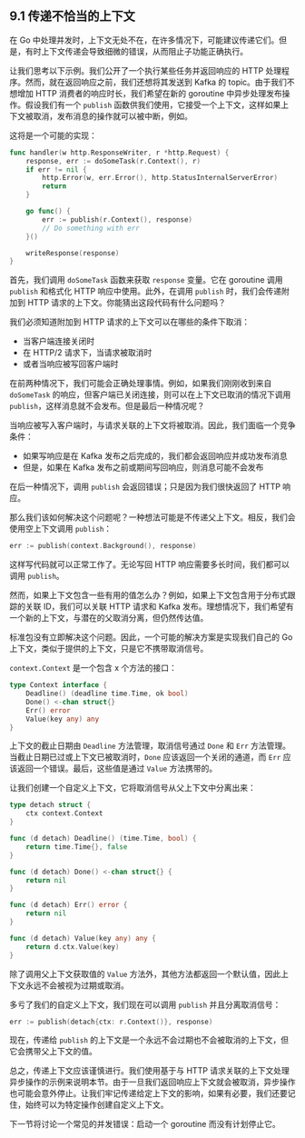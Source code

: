 ## 9.1 传递不恰当的上下文

在 Go 中处理并发时，上下文无处不在，在许多情况下，可能建议传递它们。但是，有时上下文传递会导致细微的错误，从而阻止子功能正确执行。

让我们思考以下示例。我们公开了一个执行某些任务并返回响应的 HTTP 处理程序。然而，就在返回响应之前，我们还想将其发送到 Kafka 的 topic。由于我们不想增加 HTTP 消费者的响应时长，我们希望在新的 goroutine 中异步处理发布操作。假设我们有一个 `publish` 函数供我们使用，它接受一个上下文，这样如果上下文被取消，发布消息的操作就可以被中断，例如。

这将是一个可能的实现：

```go
func handler(w http.ResponseWriter, r *http.Request) {
    response, err := doSomeTask(r.Context(), r)
    if err != nil {
        http.Error(w, err.Error(), http.StatusInternalServerError)
        return
    }

    go func() {
        err := publish(r.Context(), response)
        // Do something with err
    }()

    writeResponse(response)
}
```

首先，我们调用 `doSomeTask` 函数来获取 `response` 变量。它在 goroutine 调用 `publish` 和格式化 HTTP 响应中使用。此外，在调用 `publish` 时，我们会传递附加到 HTTP 请求的上下文。你能猜出这段代码有什么问题吗？

我们必须知道附加到 HTTP 请求的上下文可以在哪些的条件下取消：

* 当客户端连接关闭时
* 在 HTTP/2 请求下，当请求被取消时
* 或者当响应被写回客户端时

在前两种情况下，我们可能会正确处理事情。例如，如果我们刚刚收到来自 `doSomeTask` 的响应，但客户端已关闭连接，则可以在上下文已取消的情况下调用 `publish`，这样消息就不会发布。但是最后一种情况呢？

当响应被写入客户端时，与请求关联的上下文将被取消。因此，我们面临一个竞争条件：

* 如果写响应是在 Kafka 发布之后完成的，我们都会返回响应并成功发布消息
* 但是，如果在 Kafka 发布之前或期间写回响应，则消息可能不会发布

在后一种情况下，调用 `publish` 会返回错误；只是因为我们很快返回了 HTTP 响应。

那么我们该如何解决这个问题呢？一种想法可能是不传递父上下文。相反，我们会使用空上下文调用 `publish`：

```go
err := publish(context.Background(), response)
```

这样写代码就可以正常工作了。无论写回 HTTP 响应需要多长时间，我们都可以调用 `publish`。

然而，如果上下文包含一些有用的值怎么办？例如，如果上下文包含用于分布式跟踪的关联 ID，我们可以关联 HTTP 请求和 Kafka 发布。理想情况下，我们希望有一个新的上下文，与潜在的父取消分离，但仍然传达值。

标准包没有立即解决这个问题。因此，一个可能的解决方案是实现我们自己的 Go 上下文，类似于提供的上下文，只是它不携带取消信号。

`context.Context` 是一个包含 x 个方法的接口：

```go
type Context interface {
    Deadline() (deadline time.Time, ok bool)
    Done() <-chan struct{}
    Err() error
    Value(key any) any
}
```

上下文的截止日期由 `Deadline` 方法管理，取消信号通过 `Done` 和 `Err` 方法管理。当截止日期已过或上下文已被取消时，`Done` 应该返回一个关闭的通道，而 `Err` 应该返回一个错误。最后，这些值是通过 `Value` 方法携带的。

让我们创建一个自定义上下文，它将取消信号从父上下文中分离出来：

```go
type detach struct {
    ctx context.Context
}

func (d detach) Deadline() (time.Time, bool) {
    return time.Time{}, false
}

func (d detach) Done() <-chan struct{} {
    return nil
}

func (d detach) Err() error {
    return nil
}

func (d detach) Value(key any) any {
    return d.ctx.Value(key)
}
```

除了调用父上下文获取值的 `Value` 方法外，其他方法都返回一个默认值，因此上下文永远不会被视为过期或取消。

多亏了我们的自定义上下文，我们现在可以调用 `publish` 并且分离取消信号：

```go
err := publish(detach{ctx: r.Context()}, response)
```

现在，传递给 `publish` 的上下文是一个永远不会过期也不会被取消的上下文，但它会携带父上下文的值。

总之，传递上下文应该谨慎进行。我们使用基于与 HTTP 请求关联的上下文处理异步操作的示例来说明本节。由于一旦我们返回响应上下文就会被取消，异步操作也可能会意外停止。让我们牢记传递给定上下文的影响，如果有必要，我们还要记住，始终可以为特定操作创建自定义上下文。

下一节将讨论一个常见的并发错误：启动一个 goroutine 而没有计划停止它。